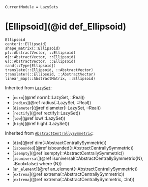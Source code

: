 ```@meta
CurrentModule = LazySets
```

# [Ellipsoid](@id def_Ellipsoid)

```@docs
Ellipsoid
center(::Ellipsoid)
shape_matrix(::Ellipsoid)
ρ(::AbstractVector, ::Ellipsoid)
σ(::AbstractVector, ::Ellipsoid)
∈(::AbstractVector, ::Ellipsoid)
rand(::Type{Ellipsoid})
translate(::Ellipsoid, ::AbstractVector)
translate!(::Ellipsoid, ::AbstractVector)
linear_map(::AbstractMatrix, ::Ellipsoid)
```
Inherited from [`LazySet`](@ref):
* [`norm`](@ref norm(::LazySet, ::Real))
* [`radius`](@ref radius(::LazySet, ::Real))
* [`diameter`](@ref diameter(::LazySet, ::Real))
* [`rectify`](@ref rectify(::LazySet))
* [`low`](@ref low(::LazySet))
* [`high`](@ref high(::LazySet))

Inherited from [`AbstractCentrallySymmetric`](@ref):
* [`dim`](@ref dim(::AbstractCentrallySymmetric))
* [`isbounded`](@ref isbounded(::AbstractCentrallySymmetric))
* [`isempty`](@ref isempty(::AbstractCentrallySymmetric))
* [`isuniversal`](@ref isuniversal(::AbstractCentrallySymmetric{N}, ::Bool=false) where {N})
* [`an_element`](@ref an_element(::AbstractCentrallySymmetric))
* [`extrema`](@ref extrema(::AbstractCentrallySymmetric))
* [`extrema`](@ref extrema(::AbstractCentrallySymmetric, ::Int))
